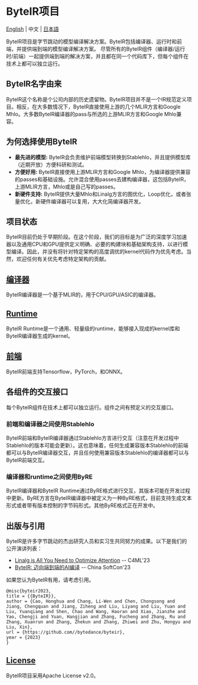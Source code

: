 # ByteIR项目

[English](README.md) | 中文 | [日本語](README-ja_jp.md)

ByteIR项目是字节跳动的模型编译解决方案。ByteIR包括编译器、运行时和前端，并提供端到端的模型编译解决方案。
尽管所有的ByteIR组件（编译器/运行时/前端）一起提供端到端的解决方案，并且都在同一个代码库下，但每个组件在技术上都可以独立运行。

## ByteIR名字由来

ByteIR这个名称是个公司内部的历史遗留物。ByteIR项目并不是一个IR规范定义项目。相反，在大多数情况下，ByteIR直接使用上游的几个MLIR方言和Google Mhlo。大多数ByteIR编译器的pass与所选的上游MLIR方言和Google Mhlo兼容。

## 为何选择使用ByteIR
* **最先进的模型:**
ByteIR会负责维护前端模型转换到Stablehlo，并且提供模型库（近期开放）方便科研和测试。
* **方便好用:**
ByteIR直接使用上游MLIR方言和Google Mhlo，为编译器提供兼容的passes和基础设施。允许混合使用passes去建构编译器，这包括ByteIR，上游MLIR方言，Mhlo或是自己写的passes。  
* **新硬件支持:**
ByteIR提供大量Mhlo和Linalg方言的图优化，Loop优化，或者张量优化，新硬件编译器可以复用，大大化简编译器开发。

## 项目状态

ByteIR目前仍处于早期阶段。在这个阶段，我们的目标是为广泛的深度学习加速器以及通用CPU和GPU提供定义明确、必要的构建块和基础架构支持，以进行模型编译。因此，并没有将针对特定架构的高度调优的kernel代码作为优先考虑。当然，欢迎任何有关优先考虑特定架构的贡献。

## [编译器](compiler/README.md)

ByteIR编译器是一个基于MLIR的，用于CPU/GPU/ASIC的编译器。

## [Runtime](runtime/README.md)

ByteIR Runtime是一个通用、轻量级的runtime，能够接入现成的kernel库和ByteIR编译器生成的kernel。

## [前端](frontends/README.md)

ByteIR前端支持Tensorflow，PyTorch，和ONNX。

## 各组件的交互接口

每个ByteIR组件在技术上都可以独立运行。组件之间有预定义的交互接口。

### 前端和编译器之间使用Stablehlo

ByteIR前端和ByteIR编译器通过Stablehlo方言进行交互（注意在开发过程中Stablehlo的版本可能会更新）。这也意味着，任何生成兼容版本Stablehlo的前端都可以与ByteIR编译器交互，并且任何使用兼容版本Stablehlo的编译器都可以与ByteIR前端交互。

### 编译器和runtime之间使用ByRE

ByteIR编译器和ByteIR Runtime通过ByRE格式进行交互，其版本可能在开发过程中更新。ByRE方言在ByteIR编译器中被定义为一种ByRE格式，目前支持生成文本形式或者带有版本控制的字节码形式。其他ByRE格式正在开发中。

## 出版与引用

ByteIR是许多字节跳动的杰出研究人员和实习生共同努力的成果。以下是我们的公开演讲列表：
* [Linalg is All You Need to Optimize Attention](talks/c4ml23_poster.pdf) -- C4ML'23
* [ByteIR: 迈向端到端的AI编译](talks/ChinaSoftCon-ByteIR.pdf) -- China SoftCon'23

如果您认为ByteIR有用，请考虑引用。
``` 
@misc{byteir2023,
title = {{ByteIR}},
author = {Cao, Honghua and Chang, Li-Wen and Chen, Chongsong and Jiang, Chengquan and Jiang, Ziheng and Liu, Liyang and Liu, Yuan and Liu, Yuanqiang and Shen, Chao and Wang, Haoran and Xiao, Jianzhe and Yao, Chengji and Yuan, Hangjian and Zhang, Fucheng and Zhang, Ru and Zhang, Xuanrun and Zhang, Zhekun and Zhang, Zhiwei and Zhu, Hongyu and Liu, Xin},
url = {https://github.com//bytedance/byteir},
year = {2023}
}
```

## [License](LICENSE)

ByteIR项目采用Apache License v2.0。
